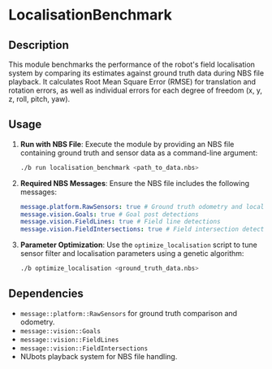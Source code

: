 # LocalisationBenchmark

## Description

This module benchmarks the performance of the robot's field localisation system by comparing its estimates against ground truth data during NBS file playback. It calculates Root Mean Square Error (RMSE) for translation and rotation errors, as well as individual errors for each degree of freedom (x, y, z, roll, pitch, yaw).

## Usage

1. **Run with NBS File**:
   Execute the module by providing an NBS file containing ground truth and sensor data as a command-line argument:
   ```bash
   ./b run localisation_benchmark <path_to_data.nbs>
   ```
2. **Required NBS Messages**:
   Ensure the NBS file includes the following messages:
   ```yaml
   message.platform.RawSensors: true # Ground truth odometry and localisation
   message.vision.Goals: true # Goal post detections
   message.vision.FieldLines: true # Field line detections
   message.vision.FieldIntersections: true # Field intersection detections
   ```
3. **Parameter Optimization**:
   Use the `optimize_localisation` script to tune sensor filter and localisation parameters using a genetic algorithm:
   ```bash
   ./b optimize_localisation <ground_truth_data.nbs>
   ```

## Dependencies

- `message::platform::RawSensors` for ground truth comparison and odometry.
- `message::vision::Goals`
- `message::vision::FieldLines`
- `message::vision::FieldIntersections`
- NUbots playback system for NBS file handling.
